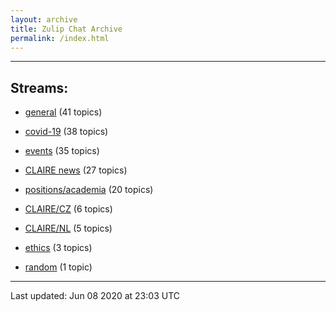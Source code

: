 ```yaml
---
layout: archive
title: Zulip Chat Archive
permalink: /index.html
---
```


---

## Streams:

* [general](stream/201199-general/index.html) (41 topics)

* [covid-19](stream/226112-covid-19/index.html) (38 topics)

* [events](stream/201207-events/index.html) (35 topics)

* [CLAIRE news](stream/201957-CLAIRE-news/index.html) (27 topics)

* [positions/academia](stream/203258-positions/academia/index.html) (20 topics)

* [CLAIRE/CZ](stream/203399-CLAIRE/CZ/index.html) (6 topics)

* [CLAIRE/NL](stream/203255-CLAIRE/NL/index.html) (5 topics)

* [ethics](stream/228366-ethics/index.html) (3 topics)

* [random](stream/202125-random/index.html) (1 topic)

<hr><p>Last updated: Jun 08 2020 at 23:03 UTC</p>